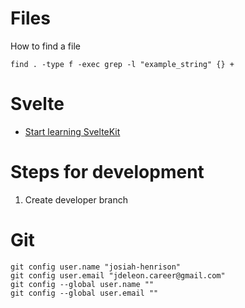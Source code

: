 # Files
How to find a file
```
find . -type f -exec grep -l "example_string" {} +
```
# Svelte
- [Start learning SvelteKit](https://kit.svelte.dev/docs/introduction)

# Steps for development

1. Create developer branch

# Git

```
git config user.name "josiah-henrison"
git config user.email "jdeleon.career@gmail.com"
git config --global user.name ""
git config --global user.email ""
```
